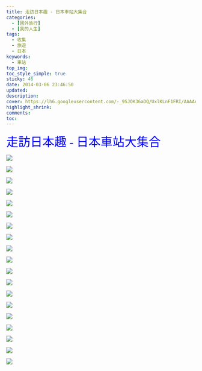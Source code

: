 ```yaml
---
title: 走訪日本趣 - 日本車站大集合
categories:
  - [國外旅行]
  - [我的人生]
tags:
  - 收集
  - 旅遊
  - 日本
keywords:
  - 車站
top_img:
toc_style_simple: true
sticky: 46
date: 2014-03-06 23:46:50
updated:
description:
cover: https://lh6.googleusercontent.com/-_9SJOK36aDQ/UxlKLnF1FRI/AAAAAAAASLs/TnRlm7sLikE/w1270-h844-no/2012-05-13+14.22.48-7.jpg
highlight_shrink:
comments:
toc:
---
```


<font face="標楷體" color="blue" size="6px">走訪日本趣 - 日本車站大集合</font>

<!-- ## {% label 箕面(大阪府箕面市) purple %} -->

![](https://lh3.googleusercontent.com/-UGp5pskZvRo/UxlpkvmxusI/AAAAAAAASQg/BwUKzI6B8zE/w1125-h844-no/2014-03-04+14.56.161963.jpg)

![](https://lh6.googleusercontent.com/-SbQkAd5f69A/UxlLtQIDaJI/AAAAAAAASMw/k0O9Dkrkr_c/w1125-h844-no/2014-03-04+21.37.582027.jpg)

![](https://lh6.googleusercontent.com/-8l-27uMP2gI/UxlLsW1RILI/AAAAAAAASMo/o0575tDbChU/w1125-h844-no/2014-03-04+14.27.321903.jpg)

![](https://lh3.googleusercontent.com/--gydAw1Z17Q/UxlLyNTHRWI/AAAAAAAASM4/QWILl497JCA/w1264-h844-no/2014-03-04+14.12.541107.jpg)

![](https://lh4.googleusercontent.com/-LGbubqOk_hM/UxlLYk8cQDI/AAAAAAAASMg/C0Qt_97vnzk/w1264-h844-no/2014-03-04+13.31.001097.jpg)

![](https://lh5.googleusercontent.com/-aOfVRygfzQk/UxlLUcNwuZI/AAAAAAAASMY/99JmhPJIosc/w1264-h844-no/2014-03-03+15.58.460765.jpg)

![](https://lh6.googleusercontent.com/-3SwEaTC3G88/UxlK7QonvpI/AAAAAAAASMQ/ttDEB3dbOx0/w1264-h844-no/2014-03-03+15.23.500743.jpg)

![](https://lh6.googleusercontent.com/-eJAOoFjpJ7g/UxlKvbYTXSI/AAAAAAAASMI/oz4S0f-ZJHA/w1264-h844-no/2014-03-01+19.31.360125.jpg)

![](https://lh5.googleusercontent.com/-wxK8tKdWvZM/UxlKqOQcvWI/AAAAAAAASMA/sANaWK3HRQM/w1270-h844-no/2012-05-14+17.03.14.jpg)

![](https://lh3.googleusercontent.com/-_AicHjZwBmM/UxlKJYOXGRI/AAAAAAAASLk/kwIcKGhjT3A/w1270-h844-no/2012-05-14+11.43.45.jpg)

![](https://lh6.googleusercontent.com/-_9SJOK36aDQ/UxlKLnF1FRI/AAAAAAAASLs/TnRlm7sLikE/w1270-h844-no/2012-05-13+14.22.48-7.jpg)

![](https://lh3.googleusercontent.com/-rCL8X479EJA/UxlKNDQ2FnI/AAAAAAAASL0/IRUMmHx8uIM/w1269-h844-no/2012-05-13+07.20.16.jpg)

![](https://lh6.googleusercontent.com/-Oej3JSZbiKA/UxlJnpA4wyI/AAAAAAAASLU/msH1zDHXlww/w1125-h844-no/2012-05-13+07.02.33.jpg)

![](https://lh4.googleusercontent.com/-fQelvORHCCo/UxlJsk0x2yI/AAAAAAAASLc/MAiuvkw9e6M/w1269-h844-no/2012-05-12+21.45.35.jpg)

![](https://lh3.googleusercontent.com/-eQMIQIMF-Qw/UxlJkGPM1BI/AAAAAAAASLM/KaL3HFCQmAY/w1269-h844-no/2012-05-12+13.46.13.jpg)

![](https://lh4.googleusercontent.com/-x-kFLtnpALI/UxlMPS-HGkI/AAAAAAAASNY/o9rsUmwrkX4/w1125-h844-no/4day00122.JPG)

![](https://lh5.googleusercontent.com/-erNMTjuyz1k/UxlMMKcN_lI/AAAAAAAASNQ/NSWe3UPIVIg/w1125-h844-no/4day00102.JPG)

![](https://lh4.googleusercontent.com/-9uc7UmnFrfM/UxlMFBjI1_I/AAAAAAAASNI/fUm28p9G878/w1125-h844-no/4day00086.JPG)

![](https://lh5.googleusercontent.com/-n6LK53CtBa4/UxlME7-OJRI/AAAAAAAASNE/uOQQ4Oebj8A/w1125-h844-no/4day00016.JPG)
